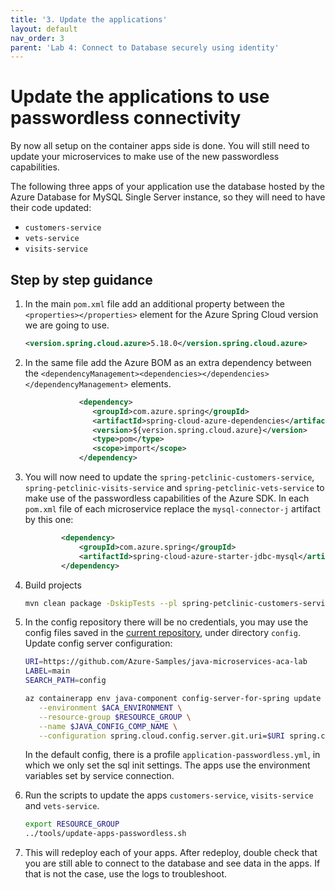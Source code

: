 ```yaml
---
title: '3. Update the applications'
layout: default
nav_order: 3
parent: 'Lab 4: Connect to Database securely using identity'
---
```


# Update the applications to use passwordless connectivity

By now all setup on the container apps side is done. You will still need to update your microservices to make use of the new passwordless capabilities.

The following three apps of your application use the database hosted by the Azure Database for MySQL Single Server instance, so they will need to have their code updated:

- `customers-service`
- `vets-service`
- `visits-service`

## Step by step guidance

1. In the main `pom.xml` file add an additional property between the `<properties></properties>` element for the Azure Spring Cloud version we are going to use.

   ```xml
   <version.spring.cloud.azure>5.18.0</version.spring.cloud.azure>
   ```

1. In the same file add the Azure BOM as an extra dependency between the `<dependencyManagement><dependencies></dependencies></dependencyManagement>` elements.

   ```xml
               <dependency>
                  <groupId>com.azure.spring</groupId>
                  <artifactId>spring-cloud-azure-dependencies</artifactId>
                  <version>${version.spring.cloud.azure}</version>
                  <type>pom</type>
                  <scope>import</scope>
               </dependency>
   ```

1. You will now need to update the `spring-petclinic-customers-service`, `spring-petclinic-visits-service` and `spring-petclinic-vets-service` to make use of the passwordless capabilities of the Azure SDK. In each `pom.xml` file of each microservice replace the `mysql-connector-j` artifact by this one:

   ```xml
           <dependency>
               <groupId>com.azure.spring</groupId>
               <artifactId>spring-cloud-azure-starter-jdbc-mysql</artifactId>
           </dependency>
   ```

1. Build projects

   ```bash
   mvn clean package -DskipTests --pl spring-petclinic-customers-service,spring-petclinic-visits-service,spring-petclinic-vets-service
   ```

1. In the config repository there will be no credentials, you may use the config files saved in the [current repository](https://github.com/Azure-Samples/java-microservices-aca-lab), under directory `config`.
   Update config server configuration:

   ```bash
   URI=https://github.com/Azure-Samples/java-microservices-aca-lab
   LABEL=main
   SEARCH_PATH=config

   az containerapp env java-component config-server-for-spring update \
      --environment $ACA_ENVIRONMENT \
      --resource-group $RESOURCE_GROUP \
      --name $JAVA_CONFIG_COMP_NAME \
      --configuration spring.cloud.config.server.git.uri=$URI spring.cloud.config.server.git.default-label=$LABEL spring.cloud.config.server.git.search-paths=$SEARCH_PATH
   ```

   In the default config, there is a profile `application-passwordless.yml`, in which we only set the sql init settings.
   The apps use the environment variables set by service connection.

1. Run the scripts to update the apps `customers-service`, `visits-service` and `vets-service`.

   ```bash
   export RESOURCE_GROUP
   ../tools/update-apps-passwordless.sh
   ```

1. This will redeploy each of your apps. After redeploy, double check that you are still able to connect to the database and see data in the apps. If that is not the case, use the logs to troubleshoot.
